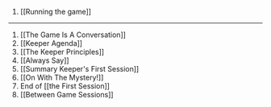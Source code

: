 1. [[Running the game]]

---

1.  [[The Game Is A Conversation]] 
2.  [[Keeper Agenda]] 
5.  [[The Keeper Principles]] 
6.  [[Always Say]] 
7.  [[Summary Keeper's First Session]] 
8.  [[On With The Mystery!]] 
9.  End of [[the First Session]] 
10.  [[Between Game Sessions]]
